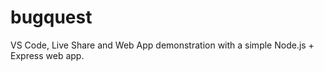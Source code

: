 # bugquest
VS Code, Live Share and Web App demonstration with a simple Node.js + Express web app. 

